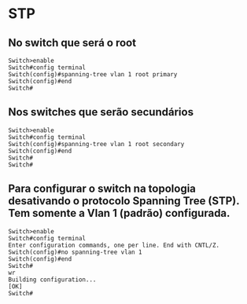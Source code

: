 # STP

## No switch que será o root

```ios
Switch>enable
Switch#config terminal
Switch(config)#spanning-tree vlan 1 root primary
Switch(config)#end
Switch#
```

## Nos switches que serão secundários

```ios
Switch>enable
Switch#config terminal
Switch(config)#spanning-tree vlan 1 root secondary
Switch(config)#end
Switch#
Switch#
```

## Para configurar o switch na topologia desativando o protocolo Spanning Tree (STP). Tem somente a Vlan 1 (padrão) configurada.

```ios
Switch>enable
Switch#config terminal
Enter configuration commands, one per line. End with CNTL/Z.
Switch(config)#no spanning-tree vlan 1
Switch(config)#end
Switch#
wr
Building configuration...
[OK]
Switch#
```
